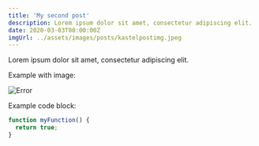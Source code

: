 ```yaml
---
title: 'My second post'
description: Lorem ipsum dolor sit amet, consectetur adipiscing elit.
date: 2020-03-03T00:00:00Z
imgUrl: ../assets/images/posts/kastelpostimg.jpeg
---
```


Lorem ipsum dolor sit amet, consectetur adipiscing elit.

Example with image:

![Error](/assets/images/posts/error.png)

Example code block:

```js
function myFunction() {
  return true;
}
```
